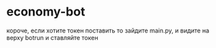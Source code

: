 # economy-bot
короче, если хотите токен поставить то зайдите main.py, и видите на верху botrun
и ставляйте токен
